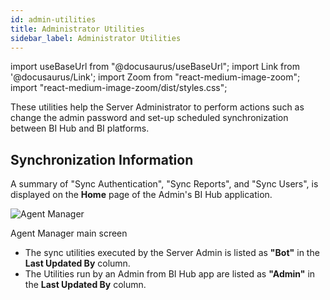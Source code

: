 ```yaml
---
id: admin-utilities
title: Administrator Utilities
sidebar_label: Administrator Utilities
---
```


import useBaseUrl from "@docusaurus/useBaseUrl";
import Link from '@docusaurus/Link';
import Zoom from "react-medium-image-zoom";
import "react-medium-image-zoom/dist/styles.css";

These utilities help the Server Administrator to perform actions such as change the admin password and set-up scheduled synchronization between BI Hub and BI platforms.

## Synchronization Information

A summary of "Sync Authentication", "Sync Reports", and "Sync Users",  is displayed on the **Home** page of the Admin's BI Hub application.

  <div class="center">
    <Zoom>
      <img alt="Agent Manager" src={useBaseUrl('doc-images/admin-guide/admin-utilities/synch-info.png')}/>
    </Zoom>
    <p>Agent Manager main screen</p>
  </div>

- The sync utilities executed by the Server Admin is listed as **"Bot"** in the **Last Updated By** column.
- The Utilities run by an Admin from BI Hub app are listed as **"Admin"** in the **Last Updated By** column.
